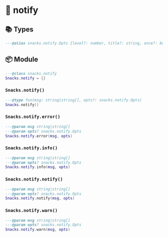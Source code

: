 # 🍿 notify

<!-- docgen -->

## 📚 Types

```lua
---@alias snacks.notify.Opts {level?: number, title?: string, once?: boolean, ft?: string}
```

## 📦 Module

```lua
---@class snacks.notify
Snacks.notify = {}
```

### `Snacks.notify()`

```lua
---@type fun(msg: string|string[], opts?: snacks.notify.Opts)
Snacks.notify()
```

### `Snacks.notify.error()`

```lua
---@param msg string|string[]
---@param opts? snacks.notify.Opts
Snacks.notify.error(msg, opts)
```

### `Snacks.notify.info()`

```lua
---@param msg string|string[]
---@param opts? snacks.notify.Opts
Snacks.notify.info(msg, opts)
```

### `Snacks.notify.notify()`

```lua
---@param msg string|string[]
---@param opts? snacks.notify.Opts
Snacks.notify.notify(msg, opts)
```

### `Snacks.notify.warn()`

```lua
---@param msg string|string[]
---@param opts? snacks.notify.Opts
Snacks.notify.warn(msg, opts)
```
